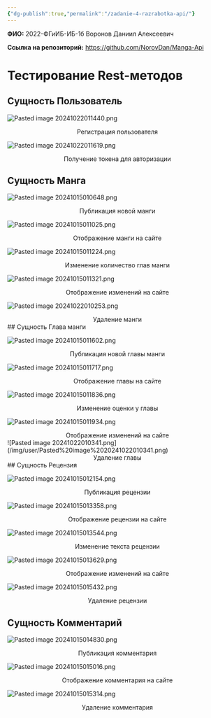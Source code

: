 ```yaml
---
{"dg-publish":true,"permalink":"/zadanie-4-razrabotka-api/"}
---
```




**ФИО:** 2022-ФГиИБ-ИБ-1б Воронов Даниил Алексеевич 

**Ссылка на репозиторий:** https://github.com/NorovDan/Manga-Api


# Тестирование Rest-методов
## Сущность Пользователь

![Pasted image 20241022011440.png](/img/user/Pasted%20image%2020241022011440.png)
<div style="text-align: center;">
  Регистрация пользователя
</div>


![Pasted image 20241022011619.png](/img/user/Pasted%20image%2020241022011619.png)
<div style="text-align: center;">
  Получение токена для авторизации
</div>

## Сущность Манга

![Pasted image 20241015010648.png](/img/user/Pasted%20image%2020241015010648.png)
<div style="text-align: center;">
  Публикация новой манги
</div>


![Pasted image 20241015011025.png](/img/user/Pasted%20image%2020241015011025.png)
<div style="text-align: center;">
  Отображение манги на сайте
</div>


![Pasted image 20241015011224.png](/img/user/Pasted%20image%2020241015011224.png)
<div style="text-align: center;">
  Изменение количество глав манги
</div>

![Pasted image 20241015011321.png](/img/user/Pasted%20image%2020241015011321.png)
<div style="text-align: center;">
  Отображение изменений на сайте
</div>

![Pasted image 20241022010253.png](/img/user/Pasted%20image%2020241022010253.png)
<div style="text-align: center;">
  Удаление манги
</div>
## Сущность Глава манги

![Pasted image 20241015011602.png](/img/user/Pasted%20image%2020241015011602.png)
<div style="text-align: center;">
  Публикация новой главы манги
</div>

![Pasted image 20241015011717.png](/img/user/Pasted%20image%2020241015011717.png)
<div style="text-align: center;">
  Отображение главы на сайте
</div>

![Pasted image 20241015011836.png](/img/user/Pasted%20image%2020241015011836.png)
<div style="text-align: center;">
  Изменение оценки у главы
</div>

![Pasted image 20241015011934.png](/img/user/Pasted%20image%2020241015011934.png)
<div style="text-align: center;">
  Отображение изменений на сайте
</div>
![Pasted image 20241022010341.png](/img/user/Pasted%20image%2020241022010341.png)
<div style="text-align: center;">
  Удаление главы
</div>
## Сущность Рецензия

![Pasted image 20241015012154.png](/img/user/Pasted%20image%2020241015012154.png)
<div style="text-align: center;">
  Публикация рецензии
</div>

![Pasted image 20241015013358.png](/img/user/Pasted%20image%2020241015013358.png)
<div style="text-align: center;">
  Отображение рецензии на сайте
</div>

![Pasted image 20241015013544.png](/img/user/Pasted%20image%2020241015013544.png)
<div style="text-align: center;">
  Изменение текста рецензии
</div>


![Pasted image 20241015013629.png](/img/user/Pasted%20image%2020241015013629.png)
<div style="text-align: center;">
  Отображение изменений на сайте
</div>

![Pasted image 20241015015432.png](/img/user/Pasted%20image%2020241015015432.png)
<div style="text-align: center;">
  Удаление рецензии
</div>


## Сущность Комментарий

![Pasted image 20241015014830.png](/img/user/Pasted%20image%2020241015014830.png)
<div style="text-align: center;">
  Публикация комментария
</div>


![Pasted image 20241015015016.png](/img/user/Pasted%20image%2020241015015016.png)
<div style="text-align: center;">
  Отображение комментария на сайте
</div>

![Pasted image 20241015015314.png](/img/user/Pasted%20image%2020241015015314.png)
<div style="text-align: center;">
  Удаление комментария
</div>
